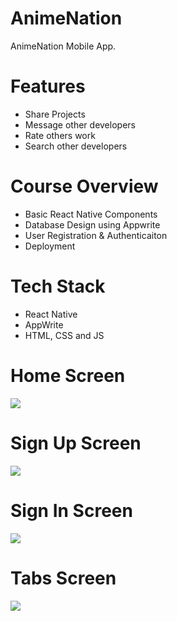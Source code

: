 # AnimeNation
AnimeNation Mobile App.

# Features
* Share Projects
* Message other developers
* Rate others work
* Search other developers

# Course Overview
* Basic React Native Components
* Database Design using Appwrite
* User Registration & Authenticaiton
* Deployment

# Tech Stack
* React Native
* AppWrite
* HTML, CSS and JS

# Home Screen
<img src="assets/screenshots/onboarding.jpg">  

# Sign Up Screen
<img src="assets/screenshots/signup.jpg">  

# Sign In Screen
<img src="assets/screenshots/login.jpg">  

# Tabs Screen
<img src="assets/screenshots/tabs.jpg">  